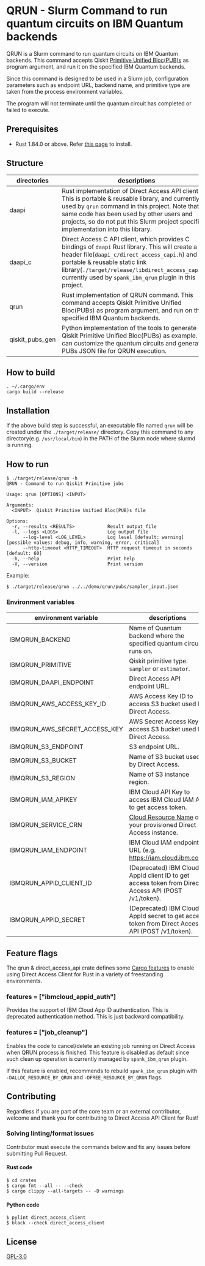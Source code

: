 # QRUN - Slurm Command to run quantum circuits on IBM Quantum backends

QRUN is a Slurm command to run quantum circuits on IBM Quantum backends. This command accepts Qiskit [Primitive Unified Bloc(PUB)s](https://docs.quantum.ibm.com/guides/primitive-input-output#overview-of-pubs) as program argument, and run it on the specified IBM Quantum backends.

Since this command is designed to be used in a Slurm job, configuration parameters such as endpoint URL, backend name, and primitive type are taken from the process environment variables.

The program will not terminate until the quantum circuit has completed or failed to execute.

## Prerequisites

* Rust 1.84.0 or above. Refer [this page](https://www.rust-lang.org/tools/install) to install.


## Structure

| directories | descriptions |
| ---- | ---- |
| daapi | Rust implementation of Direct Access API client. This is portable & reusable library, and currently used by `qrun` command in this project. Note that same code has been used by other users and projects, so do not put this Slurm project specific implementation into this library. |
| daapi_c | Direct Access C API client, which provides C bindings of `daapi` Rust library. This will create a C header file(`daapi_c/direct_access_capi.h`) and a portable & reusable static link library(`./target/release/libdirect_access_capi.a`), currently used by `spank_ibm_qrun` plugin in this project. |
| qrun | Rust implementation of QRUN command. This command accepts Qiskit Primitive Unified Bloc(PUBs) as program argument, and run on the specified IBM Quantum backends. |
| qiskit_pubs_gen | Python implementation of the tools to generate Qiskit Primitive Unified Bloc(PUBs) as example. You can customize the quantum circuits and generate PUBs JSON file for QRUN execution. |


## How to build

```shell-session
. ~/.cargo/env
cargo build --release
```

## Installation

If the above build step is successful, an executable file named `qrun` will be created under the `./target/release/` directory. Copy this command to any directory(e.g. `/usr/local/bin`) in the PATH of the Slurm node where slurmd is running.

## How to run

```shell-session
$ ./target/release/qrun -h
QRUN - Command to run Qiskit Primitive jobs

Usage: qrun [OPTIONS] <INPUT>

Arguments:
  <INPUT>  Qiskit Primitive Unified Bloc(PUB)s file

Options:
  -r, --results <RESULTS>            Result output file
  -l, --logs <LOGS>                  Log output file
      --log-level <LOG_LEVEL>        Log level [default: warning] [possible values: debug, info, warning, error, critical]
      --http-timeout <HTTP_TIMEOUT>  HTTP request timeout in seconds [default: 60]
  -h, --help                         Print help
  -V, --version                      Print version
```

Example:
```shell-session
$ ./target/release/qrun ../../demo/qrun/pubs/sampler_input.json
```

### Environment variables

| environment variable | descriptions |
| ---- | ---- |
| IBMQRUN_BACKEND | Name of Quantum backend where the specified quantum circuit runs on. |
| IBMQRUN_PRIMITIVE | Qiskit primitive type. `sampler` or `estimator`. |
| IBMQRUN_DAAPI_ENDPOINT | Direct Access API endpoint URL. |
| IBMQRUN_AWS_ACCESS_KEY_ID | AWS Access Key ID to access S3 bucket used by Direct Access. |
| IBMQRUN_AWS_SECRET_ACCESS_KEY | AWS Secret Access Key to access S3 bucket used by Direct Access. |
| IBMQRUN_S3_ENDPOINT | S3 endpoint URL. |
| IBMQRUN_S3_BUCKET | Name of S3 bucket used by Direct Access. |
| IBMQRUN_S3_REGION | Name of S3 instance region. |
| IBMQRUN_IAM_APIKEY | IBM Cloud API Key to access IBM Cloud IAM API to get access token. |
| IBMQRUN_SERVICE_CRN | [Cloud Resource Name](https://cloud.ibm.com/docs/account?topic=account-crn) of your provisioned Direct Access instance. |
| IBMQRUN_IAM_ENDPOINT | IBM Cloud IAM endpoint URL (e.g. https://iam.cloud.ibm.com) |
| IBMQRUN_APPID_CLIENT_ID | (Deprecated) IBM Cloud AppId client ID to get access token from Direct Access API (POST /v1/token). |
| IBMQRUN_APPID_SECRET | (Deprecated) IBM Cloud AppId secret to get access token from Direct Access API (POST /v1/token). |


## Feature flags

The qrun & direct_access_api crate defines some [Cargo features](https://doc.rust-lang.org/cargo/reference/manifest.html#the-features-section) to enable using Direct Access Client for Rust in a variety of freestanding environments.

### features = ["ibmcloud_appid_auth"]

Provides the support of IBM Cloud App ID authentication. This is deprecated authentication method. This is just backward compatibility.

### features = ["job_cleanup"]

Enables the code to cancel/delete an existing job running on Direct Access when QRUN process is finished. This feature is disabled as default since such clean up operation is currently managed by `spank_ibm_qrun` plugin.

If this feature is enabled, recommends to rebuild `spank_ibm_qrun` plugin with `-DALLOC_RESOURCE_BY_QRUN` and `-DFREE_RESOURCE_BY_QRUN` flags.

## Contributing

Regardless if you are part of the core team or an external contributor, welcome and thank you for contributing to Direct Access API Client for Rust!

### Solving linting/format issues

Contributor must execute the commands below and fix any issues before submitting Pull Request.

#### Rust code
```shell-session
$ cd crates
$ cargo fmt --all -- --check
$ cargo clippy --all-targets -- -D warnings
```

#### Python code
```shell-session
$ pylint direct_access_client
$ black --check direct_access_client
```

## License

[GPL-3.0](https://github.com/qiskit-community/spank-plugins/blob/main/LICENSE)
